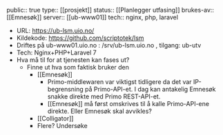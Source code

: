 public:: true
type:: [[prosjekt]]
status:: [[Planlegger utfasing]]
brukes-av:: [[Emnesøk]]
server:: [[ub-www01]]
tech:: nginx, php, laravel

- URL: https://ub-lsm.uio.no/
- Kildekode: https://github.com/scriptotek/lsm
- Driftes på ub-www01.uio.no : /srv/ub-lsm.uio.no , tilgang: ub-utv
- Tech: Nginx+PHP+Laravel 7
- Hva må til for at tjenesten kan fases ut?
	- Finne ut hva som faktisk bruker den
		- [[Emnesøk]]
			- Primo-middlewaren var viktigst tidligere da det var IP-begrensning på Primo-API-et. I dag kan antakelig Emnesøk snakke direkte med Primo REST-API-et.
			- [[Emnesøk]] må først omskrives til å kalle Primo-API-ene direkte. Eller Emnesøk skal avvikles?
		- [[Colligator]]
		- Flere? Undersøke